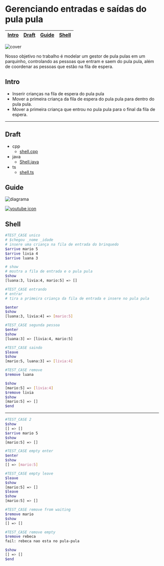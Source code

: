 # Gerenciando entradas e saídas do pula pula

<!-- toch -->
[Intro](#intro) | [Draft](#draft) | [Guide](#guide) | [Shell](#shell)
-- | -- | -- | --
<!-- toch -->

![cover](../../.tko/cache/poo/base/pula-pula/cover.jpg)

Nosso objetivo no trabalho é modelar um gestor de pula pulas em um parquinho, controlando as pessoas que entram e saem do pula pula, além de coordenar as pessoas que estão na fila de espera.

## Intro

- Inserir crianças na fila de espera do pula pula
- Mover a primeira criança da fila de espera do pula pula para dentro do pula pula.
- Mover a primeira criança que entrou no pula pula para o final da fila de espera.

***

## Draft

<!-- links .cache/draft -->
- cpp
  - [shell.cpp](../../.tko/cache/poo/base/pula-pula/.cache/draft/cpp/shell.cpp)
- java
  - [Shell.java](../../.tko/cache/poo/base/pula-pula/.cache/draft/java/Shell.java)
- ts
  - [shell.ts](../../.tko/cache/poo/base/pula-pula/.cache/draft/ts/shell.ts)
<!-- links -->

## Guide

![diagrama](../../.tko/cache/poo/base/pula-pula/diagrama.png)

[![youtube icon](../../.tko/cache/poo/base/pula-pula/../youguide.png)](https://youtu.be/Uu94DgZYa_M?si=AzLR2so6o5CLiZTz)

## Shell

```bash
#TEST_CASE unico
# $chegou _nome _idade
# insere uma criança na fila de entrada do brinquedo
$arrive mario 5
$arrive livia 4
$arrive luana 3

# show
# mostra a fila de entrada e o pula pula
$show
[luana:3, livia:4, mario:5] => []

#TEST_CASE entrando
# entrar
# tira a primeira criança da fila de entrada e insere no pula pula

$enter
$show
[luana:3, livia:4] => [mario:5]

#TEST_CASE segunda pessoa
$enter
$show
[luana:3] => [livia:4, mario:5]

#TEST_CASE saindo
$leave
$show
[mario:5, luana:3] => [livia:4]

#TEST_CASE remove
$remove luana

$show
[mario:5] => [livia:4]
$remove livia
$show
[mario:5] => []
$end
```

***

```bash
#TEST_CASE 2
$show
[] => []
$arrive mario 5
$show
[mario:5] => []

#TEST_CASE empty enter
$enter
$show
[] => [mario:5]

#TEST_CASE empty leave
$leave
$show
[mario:5] => []
$leave
$show
[mario:5] => []

#TEST_CASE remove from waiting
$remove mario
$show
[] => []

#TEST_CASE remove empty
$remove rebeca
fail: rebeca nao esta no pula-pula

$show
[] => []
$end
```
